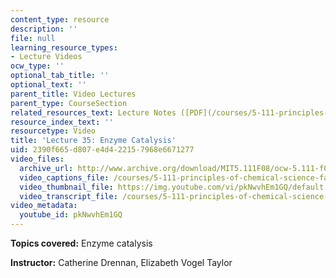 ```yaml
---
content_type: resource
description: ''
file: null
learning_resource_types:
- Lecture Videos
ocw_type: ''
optional_tab_title: ''
optional_text: ''
parent_title: Video Lectures
parent_type: CourseSection
related_resources_text: Lecture Notes ([PDF](/courses/5-111-principles-of-chemical-science-fall-2008/resources/lecnotes35))
resource_index_text: ''
resourcetype: Video
title: 'Lecture 35: Enzyme Catalysis'
uid: 2390f665-d807-e4d4-2215-7968e6671277
video_files:
  archive_url: http://www.archive.org/download/MIT5.111F08/ocw-5.111-f08-lec35_300k.mp4
  video_captions_file: /courses/5-111-principles-of-chemical-science-fall-2008/38da5b8676565dee9f4aac9239b88dda_pkNwvhEm1GQ.vtt
  video_thumbnail_file: https://img.youtube.com/vi/pkNwvhEm1GQ/default.jpg
  video_transcript_file: /courses/5-111-principles-of-chemical-science-fall-2008/b1b7adbfa2e58870f2ec91438e861557_pkNwvhEm1GQ.pdf
video_metadata:
  youtube_id: pkNwvhEm1GQ
---
```


**Topics covered:** Enzyme catalysis

**Instructor:** Catherine Drennan, Elizabeth Vogel Taylor